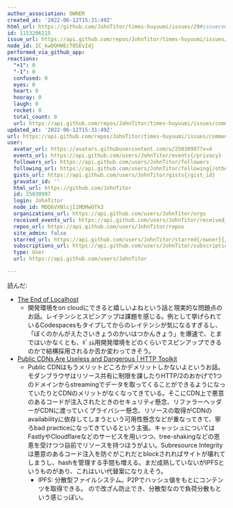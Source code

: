 ```yaml
---
author_association: OWNER
created_at: '2022-06-12T15:31:49Z'
html_url: https://github.com/JohnTitor/times-huyuumi/issues/29#issuecomment-1153206115
id: 1153206115
issue_url: https://api.github.com/repos/JohnTitor/times-huyuumi/issues/29
node_id: IC_kwDOHWEcT85EvIdj
performed_via_github_app: 
reactions:
  "+1": 0
  "-1": 0
  confused: 0
  eyes: 0
  heart: 0
  hooray: 0
  laugh: 0
  rocket: 0
  total_count: 0
  url: https://api.github.com/repos/JohnTitor/times-huyuumi/issues/comments/1153206115/reactions
updated_at: '2022-06-12T15:31:49Z'
url: https://api.github.com/repos/JohnTitor/times-huyuumi/issues/comments/1153206115
user:
  avatar_url: https://avatars.githubusercontent.com/u/25030997?v=4
  events_url: https://api.github.com/users/JohnTitor/events{/privacy}
  followers_url: https://api.github.com/users/JohnTitor/followers
  following_url: https://api.github.com/users/JohnTitor/following{/other_user}
  gists_url: https://api.github.com/users/JohnTitor/gists{/gist_id}
  gravatar_id: ''
  html_url: https://github.com/JohnTitor
  id: 25030997
  login: JohnTitor
  node_id: MDQ6VXNlcjI1MDMwOTk3
  organizations_url: https://api.github.com/users/JohnTitor/orgs
  received_events_url: https://api.github.com/users/JohnTitor/received_events
  repos_url: https://api.github.com/users/JohnTitor/repos
  site_admin: false
  starred_url: https://api.github.com/users/JohnTitor/starred{/owner}{/repo}
  subscriptions_url: https://api.github.com/users/JohnTitor/subscriptions
  type: User
  url: https://api.github.com/users/JohnTitor

---
```

読んだ:
- [The End of Localhost](https://dx.tips/the-end-of-localhost)
	- 開発環境をon cloudにできると嬉しいよねという話と現実的な問題点のお話。レイテンシとスピンアップは課題を感じる。例として挙げられているCodespacesもタイプしてからのレイテンシが気になるすぎるし、「ぼくのかんがえたさいきょうのかいはつかんきょう」を爆速で、とまではいかなくとも、ｷﾞｮﾑ用開発環境をどのくらいでスピンアップできるのかで結構採用されるか否か変わってきそう。
- [Public CDNs Are Useless and Dangerous | HTTP Toolkit](https://httptoolkit.tech/blog/public-cdn-risks/)
	- Public CDNはもうメリットどころかデメリットしかないよというお話。モダンブラウザはリソース共有に制限を課したりHTTP/2のおかげで1つのドメインからstreamingでデータを取ってくることができるようになっていたりとCDNのメリットがなくなってきている。そこにCDN上で悪意のあるコードが注入されたときのセキュリティ懸念、リファラーヘッダーがCDNに渡っていくプライバシー懸念、リソースの取得がCDNのavailabilityに依存してしまうという可用性懸念などが重なってきて、寧ろbad practiceになってきているという主張。キャッシュについてはFastlyやCloudflareなどのサービスを用いつつ、tree-shakingなどの恩恵を受けつつ自前でリソースを持つほうがよい。Subresource Integrityは悪意のあるコード注入を防ぐがこれだとblockされればサイトが壊れてしまうし、hashを管理する手間も増える。まだ成熟していないがIPFSというものがあり、これはいい代替案になりえそう。
		- IPFS: 分散型ファイルシステム。P2Pでハッシュ値をもとにコンテンツを取得できる。 ので改ざん防止でき、分散型なので負荷分散もという感じっぽい。